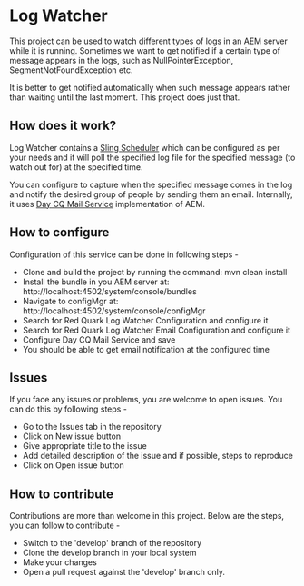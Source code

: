 # Log Watcher

This project can be used to watch different types of logs in an AEM server while it is running. Sometimes we want to get notified if a certain type of message appears in the logs, such as NullPointerException, SegmentNotFoundException etc. 

It is better to get notified automatically when such message appears rather than waiting until the last moment. This project does just that. 

## How does it work?

Log Watcher contains a [Sling Scheduler](https://sling.apache.org/documentation/bundles/scheduler-service-commons-scheduler.html) which can be configured as per your needs and it will poll the specified log file for the specified message (to watch out for) at the specified time.

You can configure to capture when the specified message comes in the log and notify the desired group of people by sending them an email. Internally, it uses [Day CQ Mail Service](https://helpx.adobe.com/in/experience-manager/6-4/sites/administering/using/notification.html) implementation of AEM.

## How to configure

Configuration of this service can be done in following steps - 

* Clone and build the project by running the command: mvn clean install
* Install the bundle in you AEM server at: http://localhost:4502/system/console/bundles
* Navigate to configMgr at: http://localhost:4502/system/console/configMgr
* Search for Red Quark Log Watcher Configuration and configure it
* Search for Red Quark Log Watcher Email Configuration and configure it
* Configure Day CQ Mail Service and save
* You should be able to get email notification at the configured time 

## Issues

If you face any issues or problems, you are welcome to open issues. You can do this by following steps - 

* Go to the Issues tab in the repository
* Click on New issue button
* Give appropriate title to the issue
* Add detailed description of the issue and if possible, steps to reproduce
* Click on Open issue button

## How to contribute

Contributions are more than welcome in this project. Below are the steps, you can follow to contribute - 

* Switch to the 'develop' branch of the repository
* Clone the develop branch in your local system
* Make your changes
* Open a pull request against the 'develop' branch only.